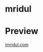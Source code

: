 # mridul


<h1>Preview</h1>

<a href="https://imridul.com/" rel="nofollow" target="_blank">imridul.com</a>
